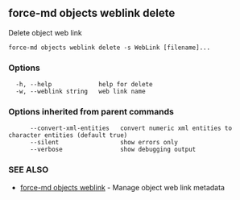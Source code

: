 ## force-md objects weblink delete

Delete object web link

```
force-md objects weblink delete -s WebLink [filename]...
```

### Options

```
  -h, --help             help for delete
  -w, --weblink string   web link name
```

### Options inherited from parent commands

```
      --convert-xml-entities   convert numeric xml entities to character entities (default true)
      --silent                 show errors only
      --verbose                show debugging output
```

### SEE ALSO

* [force-md objects weblink](force-md_objects_weblink.md)	 - Manage object web link metadata

